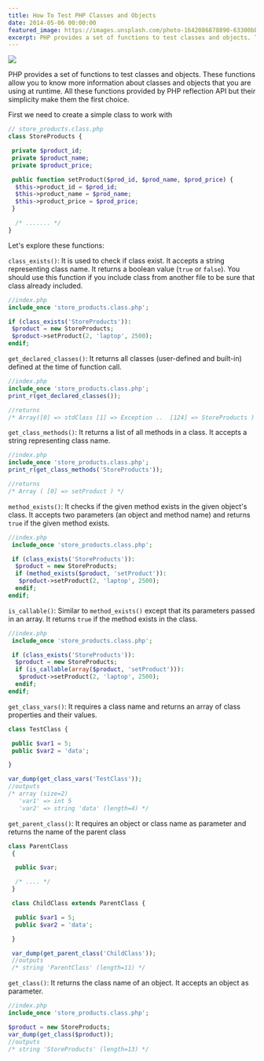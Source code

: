 ```yaml
---
title: How To Test PHP Classes and Objects
date: 2014-05-06 00:00:00
featured_image: https://images.unsplash.com/photo-1642086878890-63300bbec916
excerpt: PHP provides a set of functions to test classes and objects. These functions allow you to know more information about classes and objects that you are using at runtime. All these functions provided by PHP reflection API but their simplicity make them the first choice.
---
```


![](https://images.unsplash.com/photo-1642086878890-63300bbec916)

PHP provides a set of functions to test classes and objects. These functions allow you to know more information about classes and objects that you are using at runtime. All these functions provided by PHP reflection API but their simplicity make them the first choice.

First we need to create a simple class to work with

```php
// store_products.class.php
class StoreProducts {

 private $product_id;
 private $product_name;
 private $product_price;

 public function setProduct($prod_id, $prod_name, $prod_price) {
  $this->product_id = $prod_id;
  $this->product_name = $prod_name;
  $this->product_price = $prod_price;
 }

  /* ....... */
}
```

Let's explore these functions:

`class_exists()`: It is used to check if class exist. It accepts a string representing class name. It returns a boolean value (`true` or `false`). You should use this function if you include class from another file to be sure that class already included.

```php
//index.php
include_once 'store_products.class.php';

if (class_exists('StoreProducts')):
 $product = new StoreProducts;
 $product->setProduct(2, 'laptop', 2500);
endif;
```

`get_declared_classes()`: It returns all classes (user-defined and built-in) defined at the time of function call.

```php
//index.php
include_once 'store_products.class.php';
print_r(get_declared_classes());

//returns
/* Array([0] => stdClass [1] => Exception ..  [124] => StoreProducts ) */
```

`get_class_methods()`: It returns a list of all methods in a class. It accepts a string representing class name.

```php
//index.php
include_once 'store_products.class.php';
print_r(get_class_methods('StoreProducts'));

//returns
/* Array ( [0] => setProduct ) */
```

`method_exists()`: It checks if the given method exists in the given object's class. It accepts two parameters (an object and method name) and returns `true` if the given method exists.

```php
//index.php
 include_once 'store_products.class.php';

 if (class_exists('StoreProducts')):
  $product = new StoreProducts;
  if (method_exists($product, 'setProduct')):
   $product->setProduct(2, 'laptop', 2500);
  endif;
endif;
```

`is_callable()`: Similar to `method_exists()` except that its parameters passed in an array. It returns `true` if the method exists in the class.

```php
//index.php
 include_once 'store_products.class.php';

 if (class_exists('StoreProducts')):
  $product = new StoreProducts;
  if (is_callable(array($product, 'setProduct'))):
   $product->setProduct(2, 'laptop', 2500);
  endif;
endif;
```

`get_class_vars()`: It requires a class name and returns an array of class properties and their values.

```php
class TestClass {

 public $var1 = 5;
 public $var2 = 'data';

}

var_dump(get_class_vars('TestClass'));
//outputs
/* array (size=2)
   'var1' => int 5
   'var2' => string 'data' (length=4) */
```

`get_parent_class()`: It requires an object or class name as parameter and returns the name of the parent class

```php
class ParentClass
 {

  public $var;

  /* .... */
 }

 class ChildClass extends ParentClass {

  public $var1 = 5;
  public $var2 = 'data';

 }

 var_dump(get_parent_class('ChildClass'));
 //outputs
 /* string 'ParentClass' (length=11) */
```

`get_class()`: It returns the class name of an object. It accepts an object as parameter.

```php
//index.php
include_once 'store_products.class.php';

$product = new StoreProducts;
var_dump(get_class($product));
//outputs
/* string 'StoreProducts' (length=13) */
```